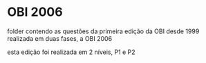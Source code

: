 # OBI 2006

folder contendo as questões da primeira edição da OBI desde 1999 realizada em duas fases, a OBI 2006

esta edição foi realizada em 2 níveis, P1 e P2
